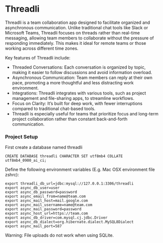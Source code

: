 # Threadli

Threadli is a team collaboration app designed to facilitate organized and asynchronous communication. Unlike traditional chat tools like Slack or Microsoft Teams, Threadli focuses on threads rather than real-time messaging, allowing team members to collaborate without the pressure of responding immediately. This makes it ideal for remote teams or those working across different time zones.

Key features of Threadli include:

- Threaded Conversations: Each conversation is organized by topic, making it easier to follow discussions and avoid information overload.
- Asynchronous Communication: Team members can reply at their own pace, promoting a more thoughtful and less distracting work environment.
- Integrations: Threadli integrates with various tools, such as project management and file-sharing apps, to streamline workflows.
- Focus on Clarity: It’s built for deep work, with fewer interruptions compared to traditional chat-based tools.
- Threadli is especially useful for teams that prioritize focus and long-term project collaboration rather than constant back-and-forth communication.


### Project Setup 

First create a database named threadli 

```
CREATE DATABASE threadli CHARACTER SET utf8mb4 COLLATE utf8mb4_0900_ai_ci;
```

Define the following environment variables (E.g. Mac OSX environment file zshrc):

```
export threadli_db_url=jdbc:mysql://127.0.0.1:3306/threadli
export async_db_user=user
export async_db_password=password
export async_email_from=name@team.com
export async_mail_host=mail.google.com
export async_mail_username=name@team.com
export async_mail_password=password
export async_host_url=https://team.com
export async_db_driver=com.mysql.cj.jdbc.Driver
export async_db_dialect=org.hibernate.dialect.MySQL8Dialect
export async_mail_port=587
```

Warning: File uploads do not work when using SQLite.